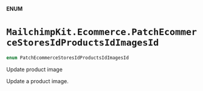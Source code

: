**ENUM**

# `MailchimpKit.Ecommerce.PatchEcommerceStoresIdProductsIdImagesId`

```swift
enum PatchEcommerceStoresIdProductsIdImagesId
```

Update product image

Update a product image.
